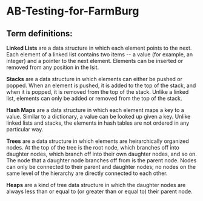 # AB-Testing-for-FarmBurg

## Term definitions:
**Linked Lists** are a data structure in which each element points to the next. Each element of a linked list contains two items -- a value (for example, an integer) and a pointer to the next element. Elements can be inserted or removed from any position in the lsit.

**Stacks** are a data structure in which elements can either be pushed or popped. When an element is pushed, it is added to the top of the stack, and when it is popped, it is removed from the top of the stack. Unlike a linked list, elements can only be added or removed from the top of the stack.

**Hash Maps** are a data structure in which each element maps a key to a value. Similar to a dictionary, a value can be looked up given a key. Unlike linked lists and stacks, the elements in hash tables are not ordered in any particular way.

**Trees** are a data structure in which elements are heirarchically organized nodes. At the top of the tree is the root node, which branches off into daughter nodes, which branch off into their own daughter nodes, and so on. The node that a daughter node branches off from is the parent node. Nodes can only be connected to their parent and daughter nodes; no nodes on the same level of the hierarchy are directly connected to each other.

**Heaps** are a kind of tree data structure in which the daughter nodes are always less than or equal to (or greater than or equal to) their parent node.
